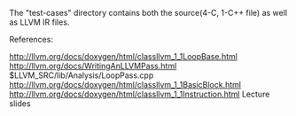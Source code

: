 The "test-cases" directory contains both the source(4-C, 1-C++ file) as well as LLVM IR files.

References:

http://llvm.org/docs/doxygen/html/classllvm_1_1LoopBase.html
http://llvm.org/docs/WritingAnLLVMPass.html
$LLVM_SRC/lib/Analysis/LoopPass.cpp
http://llvm.org/docs/doxygen/html/classllvm_1_1BasicBlock.html
http://llvm.org/docs/doxygen/html/classllvm_1_1Instruction.html
Lecture slides
